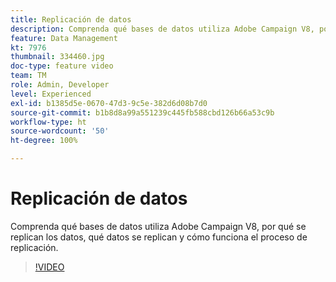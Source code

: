 ```yaml
---
title: Replicación de datos
description: Comprenda qué bases de datos utiliza Adobe Campaign V8, por qué se replican los datos, qué datos se replican y cómo funciona el proceso de replicación.
feature: Data Management
kt: 7976
thumbnail: 334460.jpg
doc-type: feature video
team: TM
role: Admin, Developer
level: Experienced
exl-id: b1385d5e-0670-47d3-9c5e-382d6d08b7d0
source-git-commit: b1b8d8a99a551239c445fb588cbd126b66a53c9b
workflow-type: ht
source-wordcount: '50'
ht-degree: 100%

---
```


# Replicación de datos

Comprenda qué bases de datos utiliza Adobe Campaign V8, por qué se replican los datos, qué datos se replican y cómo funciona el proceso de replicación.

>[!VIDEO](https://video.tv.adobe.com/v/334460?quality=12&learn=on)

